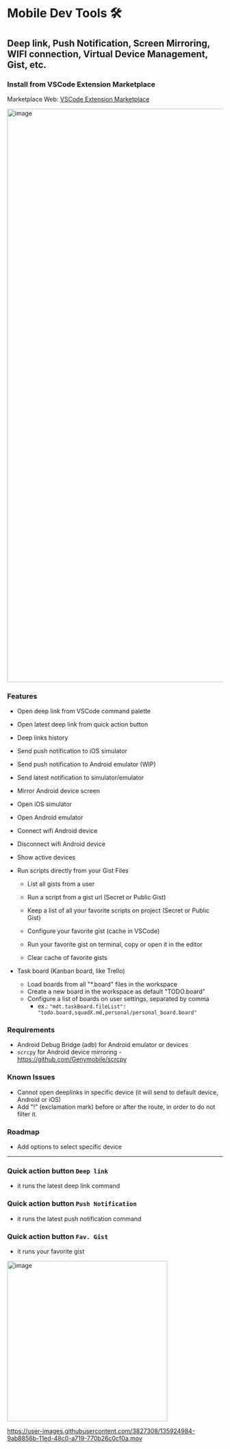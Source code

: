 
# Mobile Dev Tools 🛠️

## Deep link, Push Notification, Screen Mirroring, WIFI connection, Virtual Device Management, Gist, etc.

### Install from VSCode Extension Marketplace
Marketplace Web: [VSCode Extension Marketplace](https://marketplace.visualstudio.com/items?itemName=emanuel-braz.deeplink)  

<img width="1337" alt="image" src="https://github.com/user-attachments/assets/b89151d4-dcaa-4b50-b951-38793c693f4a">
  
### Features  

- Open deep link from VSCode command palette  

- Open latest deep link from quick action button  

- Deep links history  

- Send push notification to iOS simulator  

- Send push notification to Android emulator (WIP)  

- Send latest notification to simulator/emulator  

- Mirror Android device screen  

- Open iOS simulator  

- Open Android emulator  

- Connect wifi Android device  

- Disconnect wifi Android device  

- Show active devices  

- Run scripts directly from your Gist Files  

  - List all gists from a user  

  - Run a script from a gist url (Secret or Public Gist)  

  - Keep a list of all your favorite scripts on project (Secret or Public Gist)  

  - Configure your favorite gist (cache in VSCode)  

  - Run your favorite gist on terminal, copy or open it in the editor  

  - Clear cache of favorite gists  

- Task board (Kanban board, like Trello)
    - Load boards from all "*.board" files in the workspace
    - Create a new board in the workspace as default "TODO.board"
    - Configure a list of boards on user settings, separated by comma
      - ex.: `"mdt.taskBoard.fileList": "todo.board,squadX.md,personal/personal_board.board"`

  

### Requirements
- Android Debug Bridge (adb) for Android emulator or devices
- `scrcpy` for Android device mirroring - https://github.com/Genymobile/scrcpy

### Known Issues
- Cannot open deeplinks in specific device (it will send to default device, Android or iOS)
- Add "!" (exclamation mark) before or after the route, in order to do not filter it.

### Roadmap
- Add options to select specific device
---

### Quick action button `Deep link`
- it runs the latest deep link command  
### Quick action button `Push Notification`
- it runs the latest push notification command
### Quick action button `Fav. Gist`
- it runs your favorite gist

<img width="374" alt="image" src="https://github.com/user-attachments/assets/1338ae2e-de08-4e20-8712-12357673855e">


https://user-images.githubusercontent.com/3827308/135924984-9ab8856b-11ed-48c0-a719-770b26c0cf0a.mov
